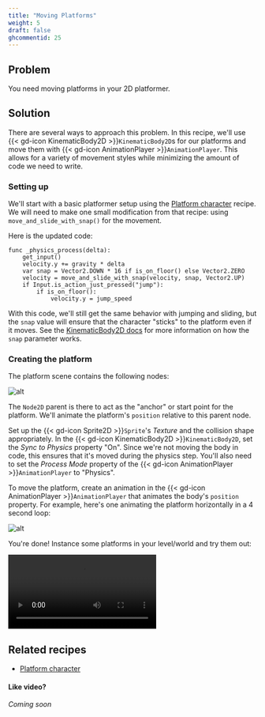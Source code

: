 ```yaml
---
title: "Moving Platforms"
weight: 5
draft: false
ghcommentid: 25
---
```


## Problem

You need moving platforms in your 2D platformer.

## Solution

There are several ways to approach this problem. In this recipe, we'll use {{< gd-icon KinematicBody2D >}}`KinematicBody2D`s for our platforms and move them with {{< gd-icon AnimationPlayer >}}`AnimationPlayer`. This allows for a variety of movement styles while minimizing the amount of code we need to write.

### Setting up

We'll start with a basic platformer setup using the [Platform character](http://kidscancode.org/godot_recipes/ai/platform_character) recipe. We will need to make one small modification from that recipe: using `move_and_slide_with_snap()` for the movement.

Here is the updated code:

```gdscript
func _physics_process(delta):
    get_input()
    velocity.y += gravity * delta
    var snap = Vector2.DOWN * 16 if is_on_floor() else Vector2.ZERO
    velocity = move_and_slide_with_snap(velocity, snap, Vector2.UP)
    if Input.is_action_just_pressed("jump"):
        if is_on_floor():
            velocity.y = jump_speed
```

With this code, we'll still get the same behavior with jumping and sliding, but the `snap` value will ensure that the character "sticks" to the platform even if it moves. See the [KinematicBody2D docs](https://docs.godotengine.org/en/3.1/classes/class_kinematicbody2d.html#class-kinematicbody2d-method-move-and-slide-with-snap) for more information on how the `snap` parameter works.

### Creating the platform

The platform scene contains the following nodes:

![alt](/godot_recipes/3.x/img/moving_plats_01.png)

The `Node2D` parent is there to act as the "anchor" or start point for the platform. We'll animate the platform's `position` relative to this parent node.

Set up the {{< gd-icon Sprite2D >}}`Sprite`'s *Texture* and the collision shape appropriately. In the {{< gd-icon KinematicBody2D >}}`KinematicBody2D`, set the *Sync to Physics* property "On". Since we're not moving the body in code, this ensures that it's moved during the physics step. You'll also need to set the *Process Mode* property of the {{< gd-icon AnimationPlayer >}}`AnimationPlayer` to "Physics".

To move the platform, create an animation in the {{< gd-icon AnimationPlayer >}}`AnimationPlayer` that animates the body's `position` property. For example, here's one animating the platform horizontally in a 4 second loop:

![alt](/godot_recipes/3.x/img/moving_plats_02.gif)

You're done! Instance some platforms in your level/world and try them out:

<video controls src="/godot_recipes/3.x/img/moving_plats_03.webm"></video>

<!-- {{% notice note %}}
Download the project file here: [moving_platforms.zip](/godot_recipes/3.x/files/moving_platforms.zip)
{{% /notice %}} -->

## Related recipes

- [Platform character](http://kidscancode.org/godot_recipes/2d/platform_character)

#### Like video?

*Coming soon*
<!-- {{< youtube C-Sn55e5wnk >}} -->
